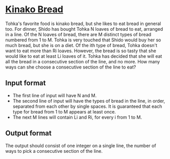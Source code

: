 # [Kinako Bread][link]

Tohka's favorite food is kinako bread, but she likes to eat bread in general too. For dinner, Shido has bought Tohka N loaves of bread to eat, arranged in a line. Of the N loaves of bread, there are M distinct types of bread numbered from 1 to M. Tohka is very touched that Shido would buy her so much bread, but she is on a diet. Of the ith type of bread, Tohka doesn't want to eat more than Ri loaves. However, the bread is so tasty that she would like to eat at least Li loaves of it. Tohka has decided that she will eat all the bread in a consecutive section of the line, and no more. How many ways can she choose a consecutive section of the line to eat?

## Input format

- The first line of input will have N and M.
- The second line of input will have the types of bread in the line, in order, separated from each other by single spaces. It is guaranteed that each type for bread from 1 to M appears at least once.
- The next M lines will contain Li and Ri, for every i from 1 to M.

## Output format

The output should consist of one integer on a single line, the number of ways to pick a consecutive section of the line.

[link]: https://www.hackerearth.com/practice/data-structures/advanced-data-structures/segment-trees/practice-problems/algorithm/kinako-bread/
